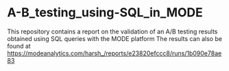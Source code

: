 # A-B_testing_using-SQL_in_MODE
This repository contains a report on the validation of an A/B testing results obtained using SQL queries with the MODE platform
The results can also be found at https://modeanalytics.com/harsh_/reports/e23820efccc8/runs/1b090e78ae83   


